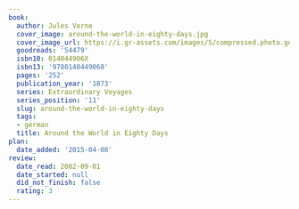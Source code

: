 ```yaml
---
book:
  author: Jules Verne
  cover_image: around-the-world-in-eighty-days.jpg
  cover_image_url: https://i.gr-assets.com/images/S/compressed.photo.goodreads.com/books/1308815551l/54479._SX98_.jpg
  goodreads: '54479'
  isbn10: 014044906X
  isbn13: '9780140449068'
  pages: '252'
  publication_year: '1873'
  series: Extraordinary Voyages
  series_position: '11'
  slug: around-the-world-in-eighty-days
  tags:
  - german
  title: Around the World in Eighty Days
plan:
  date_added: '2015-04-08'
review:
  date_read: 2002-09-01
  date_started: null
  did_not_finish: false
  rating: 3
---
```

